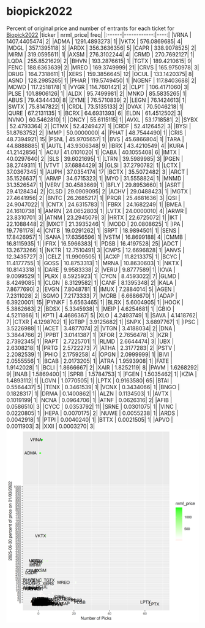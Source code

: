 # biopick2022
Percent of original price and number of entrants for each ticket for [Biopick2022](https://twitter.com/hashtag/Biopick2022)
|ticker |   nrml_price| freq|
|:------|------------:|----:|
|VRNA   | 1407.4405474|    2|
|ADMA   | 1291.4893273|    1|
|VKTX   |  576.0869685|    4|
|MDGL   |  357.1395118|    3|
|ARDX   |  356.3636356|    5|
|CAPR   |  338.9078525|    2|
|MIRM   |  319.0595611|    1|
|AXSM   |  276.3102244|    4|
|CRMD   |  270.7692127|    1|
|LQDA   |  255.8521629|    2|
|BHVN   |  193.2876615|    1|
|TGTX   |  189.4210615|    9|
|FENC   |  188.6363639|    2|
|MREO   |  169.3749999|   21|
|CRVS   |  165.9750978|    3|
|DRUG   |  164.7318611|    1|
|XERS   |  159.3856645|   12|
|OCUL   |  133.1420375|    8|
|ASND   |  128.2985265|    1|
|PHAR   |  119.5749450|    1|
|NGENF  |  117.8403688|    2|
|MDWD   |  117.2518178|    1|
|VYGR   |  114.7601421|    2|
|CLPT   |  106.4171060|    3|
|PLSE   |  101.8906126|    1|
|ALDX   |   95.7499981|    2|
|MNKD   |   85.5835265|    1|
|ABUS   |   79.4344430|    8|
|ZYME   |   76.5710839|    2|
|LEGN   |   76.1424613|    1|
|SWTX   |   75.8147822|    1|
|CRDL   |   73.5135133|    2|
|DVAX   |   70.5046218|    1|
|QURE   |   67.2131135|    1|
|BCRX   |   64.6931393|    6|
|ELDN   |   61.4512502|    3|
|NVNO   |   60.5462810|    1|
|ONCY   |   55.6115115|    1|
|AVXL   |   53.1718581|    2|
|SYBX   |   52.4793364|    2|
|CTMX   |   52.4249427|    1|
|CRDF   |   52.4126452|    3|
|BYSI   |   51.8763752|    2|
|IMMP   |   50.0000000|    4|
|PHAT   |   48.7544490|    1|
|CRIS   |   48.7394921|   15|
|PSNL   |   45.9705657|    1|
|BVS    |   45.6866804|    1|
|TARA   |   44.8888885|    1|
|AUTL   |   43.9306348|    9|
|IBRX   |   43.4210549|    4|
|KURA   |   41.2142856|    1|
|ACIU   |   41.0101020|    1|
|CABA   |   40.1055408|    6|
|IMTX   |   40.0297640|    2|
|SLS    |   39.6021695|    1|
|LTRN   |   39.5989985|    3|
|PGEN   |   38.2749311|    1|
|VTVT   |   37.6884429|    3|
|GLSI   |   37.2790782|    1|
|LCTX   |   37.0367345|    1|
|AUPH   |   37.0354174|   17|
|BCTX   |   35.5072482|    3|
|ARCT   |   35.1526637|    1|
|ARMP   |   34.6715323|    1|
|MYO    |   31.5558824|    1|
|MNMD   |   31.3526547|    1|
|VERV   |   30.4583669|    1|
|BFLY   |   29.8953660|    1|
|ASRT   |   29.4128434|    2|
|CLSD   |   29.0909095|    2|
|ACHV   |   29.0488423|    1|
|MGTX   |   27.4641956|    2|
|BNTC   |   26.2685217|    1|
|PRQR   |   25.4681636|    3|
|QSI    |   24.9047022|    1|
|CNTX   |   24.6315783|    1|
|FBRX   |   24.1682249|    1|
|BMEA   |   24.1610738|    1|
|AMRN   |   24.0652803|    1|
|LVTX   |   24.0000010|    4|
|ARWR   |   23.8310701|    3|
|ATNM   |   23.2945079|    3|
|HRTX   |   22.6725072|    1|
|IKT    |   22.1088448|    2|
|MXCT   |   21.3935246|    1|
|MODD   |   20.0808625|    1|
|IPA    |   19.7761178|    4|
|CNTB   |   19.0291262|    1|
|SRPT   |   18.9894501|    1|
|SENS   |   17.8426957|    1|
|SANA   |   17.6356596|    1|
|VSTM   |   16.8699188|    4|
|CMMB   |   16.8115935|    1|
|IFRX   |   16.5966383|    1|
|PDSB   |   16.4197528|   25|
|ADCT   |   13.2673266|    1|
|NKTR   |   12.7510491|    3|
|CMPS   |   12.6696828|    1|
|ANVS   |   12.3435727|    3|
|CELZ   |   11.9909505|    1|
|ACXP   |   11.8213375|    1|
|BCYC   |   11.4177755|    1|
|GOSS   |   10.8753313|    1|
|MRNA   |   10.8630603|    1|
|NKTX   |   10.8143318|    1|
|DARE   |    9.9583338|    2|
|VERU   |    9.8777589|    1|
|IOVA   |    9.0099529|    1|
|PLRX   |    8.5925923|    1|
|CYCN   |    8.4593022|    7|
|GLMD   |    8.4249085|    1|
|CLGN   |    8.3129582|    1|
|CANF   |    8.1395348|    2|
|KALA   |    7.8677690|    2|
|EVGN   |    7.8048781|    1|
|IMUX   |    7.2884014|    5|
|AGEN   |    7.2311028|    2|
|SGMO   |    7.2173333|    7|
|MCRB   |    6.6686670|    1|
|ADAP   |    6.3920001|   15|
|PYNKF  |    5.6563465|    1|
|BLRX   |    5.6004905|    1|
|HOOK   |    5.3862663|    2|
|BDSX   |    5.3345938|    1|
|MEIP   |    4.6254681|    1|
|GBIO   |    4.5211866|    1|
|KPTI   |    4.4686367|    5|
|XLO    |    4.2493749|    1|
|SAVA   |    4.1418762|    7|
|CTXR   |    4.1298702|    1|
|GTBP   |    3.9125682|    1|
|SNPX   |    3.6897767|    1|
|IPSC   |    3.5226988|    1|
|ACET   |    3.4877074|    2|
|VTGN   |    3.4188034|    2|
|DNA    |    3.3844766|    2|
|PPBT   |    3.0141387|    1|
|XFOR   |    2.7656478|    3|
|KZR    |    2.7392345|    1|
|RAPT   |    2.7225701|    1|
|RLMD   |    2.6644474|    3|
|UBX    |    2.6308218|    1|
|PRTG   |    2.5722273|    7|
|ATHA   |    2.3177283|    2|
|PSTV   |    2.2082539|    1|
|PHIO   |    2.1759258|    4|
|OPGN   |    2.0999999|    1|
|BIVI   |    2.0555556|    1|
|BCAB   |    2.0173205|    1|
|ATRA   |    1.9593908|    1|
|FATE   |    1.9142028|    1|
|BCLI   |    1.8666667|    2|
|XAIR   |    1.8252119|    8|
|PAVM   |    1.6268292|    9|
|INAB   |    1.5869400|    1|
|SPRB   |    1.5784753|    1|
|FGEN   |    1.5035462|    1|
|KZIA   |    1.4893112|    1|
|LGVN   |    1.0770505|    1|
|LPTX   |    0.9163580|   65|
|BTAI   |    0.5564437|    5|
|TENX   |    0.3461539|    1|
|VCNX   |    0.3434066|    1|
|BNGO   |    0.1828317|    1|
|DRMA   |    0.1400862|    1|
|ALZN   |    0.1134503|    1|
|AVTX   |    0.1019199|    1|
|NCNA   |    0.0964706|    1|
|ATNF   |    0.0626316|    2|
|AFIB   |    0.0586510|    3|
|CYCC   |    0.0353792|   11|
|SRNE   |    0.0301075|    1|
|VINC   |    0.0220805|    1|
|HEPA   |    0.0070175|    2|
|NUWE   |    0.0055238|    1|
|ARDS   |    0.0042918|    1|
|PTPI   |    0.0040240|    1|
|BTTX   |    0.0021505|    1|
|APVO   |    0.0011903|    3|
|XXII   |    0.0003270|    3|
![retvspicks](biopicks.png?raw=true)

